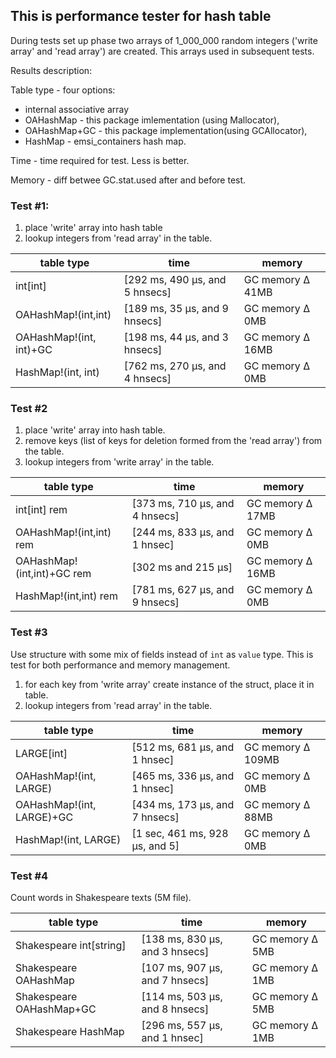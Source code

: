 ## This is performance tester for hash table ##

During tests set up phase two arrays of 1_000_000 random integers
('write array' and 'read array') are created. This arrays used in subsequent tests.

Results description:

Table type - four options:
* internal associative array
* OAHashMap - this package imlementation (using Mallocator),
* OAHashMap+GC - this package implementation(using GCAllocator),
* HashMap - emsi_containers hash map.

Time - time required for test. Less is better.

Memory - diff betwee GC.stat.used after and before test.

### Test #1: ###

1. place 'write' array into hash table
1. lookup integers from 'read array' in the table.

| table type               | time                          | memory            |
|--------------------------|-------------------------------|-------------------|
|int[int]                  | [292 ms, 490 μs, and 5 hnsecs]|  GC memory Δ 41MB |
|OAHashMap!(int,int)       | [189 ms, 35 μs, and 9 hnsecs] |  GC memory Δ 0MB  |
|OAHashMap!(int, int)+GC   | [198 ms, 44 μs, and 3 hnsecs] |  GC memory Δ 16MB |
|HashMap!(int, int)        | [762 ms, 270 μs, and 4 hnsecs]|  GC memory Δ 0MB  |


### Test #2 ###
1. place 'write' array into hash table.
1. remove keys (list of keys for deletion formed from the 'read array') from the table.
1. lookup integers from 'write array' in the table.


| table type               | time                          | memory            |
|--------------------------|-------------------------------|-------------------|
|int[int] rem              | [373 ms, 710 μs, and 4 hnsecs]|  GC memory Δ 17MB |
|OAHashMap!(int,int) rem   | [244 ms, 833 μs, and 1 hnsec] |  GC memory Δ 0MB  |
|OAHashMap!(int,int)+GC rem| [302 ms and 215 μs]           |  GC memory Δ 16MB |
|HashMap!(int,int) rem     | [781 ms, 627 μs, and 9 hnsecs]|  GC memory Δ 0MB  |

### Test #3 ###

Use structure with some mix of fields instead of `int` as `value` type.
This is test for both performance and memory management.

1. for each key from 'write array' create instance of the struct, place it in table.
1. lookup integers from 'read array' in the table.

| table type               | time                          | memory            |
|--------------------------|-------------------------------|-------------------|
|LARGE[int]                | [512 ms, 681 μs, and 1 hnsec] |  GC memory Δ 109MB|
|OAHashMap!(int, LARGE)    | [465 ms, 336 μs, and 1 hnsec] |  GC memory Δ 0MB  |
|OAHashMap!(int, LARGE)+GC | [434 ms, 173 μs, and 7 hnsecs]|  GC memory Δ 88MB |
|HashMap!(int, LARGE)      | [1 sec, 461 ms, 928 μs, and 5]|  GC memory Δ 0MB  |

### Test #4 ###

Count words in Shakespeare texts (5M file).

| table type               | time                          | memory            |
|--------------------------|-------------------------------|-------------------|
|Shakespeare int[string]   | [138 ms, 830 μs, and 3 hnsecs]|  GC memory Δ 5MB  |
|Shakespeare OAHashMap     | [107 ms, 907 μs, and 7 hnsecs]|  GC memory Δ 1MB  |
|Shakespeare OAHashMap+GC  | [114 ms, 503 μs, and 8 hnsecs]|  GC memory Δ 5MB  |
|Shakespeare HashMap       | [296 ms, 557 μs, and 1 hnsec] |  GC memory Δ 1MB  |
